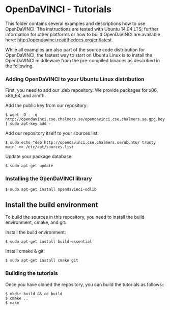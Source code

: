 # OpenDaVINCI - Tutorials

This folder contains several examples and descriptions how to use OpenDaVINCI.
The instructions are tested with Ubuntu 14.04 LTS; further information for other
platforms or how to build OpenDaVINCI are available here: http://opendavinci.readthedocs.org/en/latest.

While all examples are also part of the source code distribution for OpenDaVINCI,
the fastest way to start on Ubuntu Linux is to install the OpenDaVINCI middleware
from the pre-compiled binaries as described in the following.



### Adding OpenDaVINCI to your Ubuntu Linux distribution

First, you need to add our .deb repository. We provide packages for x86, x86_64,
and armfh.

Add the public key from our repository:

    $ wget -O - -q http://opendavinci.cse.chalmers.se/opendavinci.cse.chalmers.se.gpg.key | sudo apt-key add -

Add our repository itself to your sources.list:

    $ sudo echo "deb http://opendavinci.cse.chalmers.se/ubuntu/ trusty main" >> /etc/apt/sources.list

Update your package database:

    $ sudo apt-get update



### Installing the OpenDaVINCI library

    $ sudo apt-get install opendavinci-odlib



## Install the build environment

To build the sources in this repository, you need to install the
build environment, cmake, and git:

Install the build environment:

    $ sudo apt-get install build-essential

Install cmake & git:

    $ sudo apt-get install cmake git



### Building the tutorials

Once you have cloned the repository, you can build the tutorials
as follows::

    $ mkdir build && cd build
    $ cmake ..
    $ make

